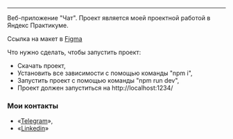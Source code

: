 ---
Веб-приложение "Чат". Проект является моей проектной работой в Яндекс Практикуме.

Ссылка на макет в [Figma](https://www.figma.com/file/jF5fFFzgGOxQeB4CmKWTiE/Chat_external_link?node-id=1%3A537)

Что нужно сделать, чтобы запустить проект:
- Скачать проект,
- Установить все зависимости с помощью команды "npm i",
- Запустить проект с помощью команды "npm run dev",
- Проект должен запуститься на http://localhost:1234/

### **Мои контакты**

- «[Telegram](https://t.me/glazkov_pavel)»,
- «[Linkedin](linkedin.com/in/glazkov-pavel)»
